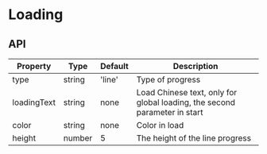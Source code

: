 # Loading 

<example />

## API

| Property | Type | Default | Description |
| --- | --- | --- | --- |
| type | string | 'line' | Type of progress |
| loadingText | string | none | Load Chinese text, only for global loading, the second parameter in start |
| color | string | none | Color in load |
| height | number | 5 | The height of the line progress |
